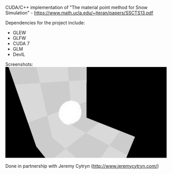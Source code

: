 CUDA/C++ implementation of "The material point method for Snow Simulation" - https://www.math.ucla.edu/~jteran/papers/SSCTS13.pdf

Dependencies for the project include:
  - GLEW
  - GLFW
  - CUDA 7
  - GLM
  - DevIL


Screenshots:
![Alt text](/screenshots/ss.png?raw=true "Snow ball smashing into a wall")

Done in partnership with Jeremy Cytryn (http://www.jeremycytryn.com/)